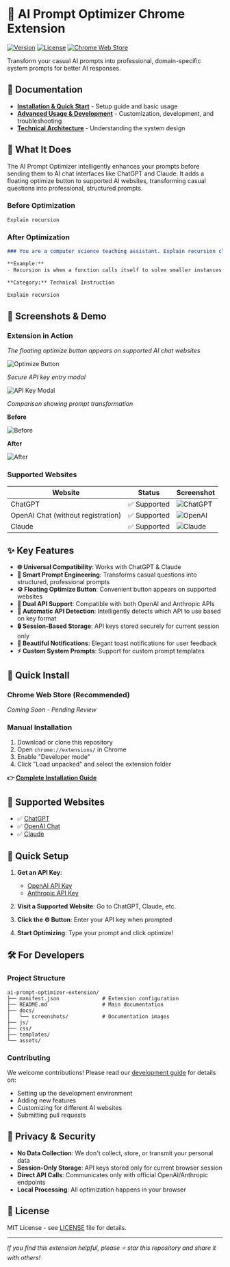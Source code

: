 # 🚀 AI Prompt Optimizer Chrome Extension

[![Version](https://img.shields.io/badge/version-1.0-blue.svg)](https://github.com/efrat-dev/ai-prompt-optimizer-extension)
[![License](https://img.shields.io/badge/license-MIT-green.svg)](LICENSE)
[![Chrome Web Store](https://img.shields.io/badge/Chrome-Web%20Store-yellow.svg)](#)

Transform your casual AI prompts into professional, domain-specific system prompts for better AI responses.

## 📖 Documentation

- **[Installation & Quick Start](docs/GETTING-STARTED.md)** - Setup guide and basic usage
- **[Advanced Usage & Development](docs/ADVANCED.md)** - Customization, development, and troubleshooting
- **[Technical Architecture](docs/ARCHITECTURE.md)** - Understanding the system design

## 🎯 What It Does

The AI Prompt Optimizer intelligently enhances your prompts before sending them to AI chat interfaces like ChatGPT and Claude. It adds a floating optimize button to supported AI websites, transforming casual questions into professional, structured prompts.

### Before Optimization
```
Explain recursion
```

### After Optimization
```markdown
### You are a computer science teaching assistant. Explain recursion clearly and professionally, without creative or humorous examples. Use precise terminology.

**Example:**
- Recursion is when a function calls itself to solve smaller instances of a problem.

**Category:** Technical Instruction

Explain recursion
```

## 🎥 Screenshots & Demo

### Extension in Action
*The floating optimize button appears on supported AI chat websites*

![Optimize Button](docs/screenshots/optimize-button.png)


*Secure API key entry modal*

![API Key Modal](screenshots/api-key-modal.png)

*Comparison showing prompt transformation*

**Before**

![Before](docs/screenshots/before.png)


**After**

![After](docs/screenshots/after.png)

### Supported Websites
| Website | Status | Screenshot |
|---------|--------|------------|
| ChatGPT | ✅ Supported | ![ChatGPT](docs/screenshots/chatgpt-integration.png) |
| OpenAI Chat (without registration) | ✅ Supported | ![OpenAI](docs/screenshots/openai-integration.png) |
| Claude | ✅ Supported | ![Claude](docs/screenshots/claude-integration.png) |

## ✨ Key Features

- **🌐 Universal Compatibility**: Works with ChatGPT & Claude
- **🧠 Smart Prompt Engineering**: Transforms casual questions into structured, professional prompts
- **⚙️ Floating Optimize Button**: Convenient button appears on supported websites
- **🔑 Dual API Support**: Compatible with both OpenAI and Anthropic APIs
- **🤖 Automatic API Detection**: Intelligently detects which API to use based on key format
- **🔒 Session-Based Storage**: API keys stored securely for current session only
- **🎨 Beautiful Notifications**: Elegant toast notifications for user feedback
- **⚡ Custom System Prompts**: Support for custom prompt templates

## 🚀 Quick Install

### Chrome Web Store (Recommended)
*Coming Soon - Pending Review*

### Manual Installation
1. Download or clone this repository
2. Open `chrome://extensions/` in Chrome
3. Enable "Developer mode"
4. Click "Load unpacked" and select the extension folder

**👉 [Complete Installation Guide](docs/GETTING-STARTED.md)**

## 🎯 Supported Websites

- ✅ [ChatGPT](https://chatgpt.com)
- ✅ [OpenAI Chat](https://chat.openai.com)  
- ✅ [Claude](https://claude.ai)

## 🔧 Quick Setup

1. **Get an API Key**:
   - [OpenAI API Key](https://platform.openai.com/api-keys) 
   - [Anthropic API Key](https://console.anthropic.com)

2. **Visit a Supported Website**: Go to ChatGPT, Claude, etc.

3. **Click the ⚙️ Button**: Enter your API key when prompted

4. **Start Optimizing**: Type your prompt and click optimize!

## 🛠️ For Developers

### Project Structure 

```
ai-prompt-optimizer-extension/
├── manifest.json              # Extension configuration
├── README.md                  # Main documentation
├── docs/
│   └── screenshots/           # Documentation images
├── js/
├── css/
├── templates/
└── assets/
```

### Contributing
We welcome contributions! Please read our [development guide](docs/ADVANCED.md#development--customization) for details on:
- Setting up the development environment
- Adding new features
- Customizing for different AI websites
- Submitting pull requests

## 🔐 Privacy & Security

- **No Data Collection**: We don't collect, store, or transmit your personal data
- **Session-Only Storage**: API keys stored only for current browser session
- **Direct API Calls**: Communicates only with official OpenAI/Anthropic endpoints
- **Local Processing**: All optimization happens in your browser

## 📄 License

MIT License - see [LICENSE](LICENSE) file for details.

---

*If you find this extension helpful, please ⭐ star this repository and share it with others!*
